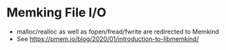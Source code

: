 # Memking File I/O
- malloc/realloc as well as fopen/fread/fwrite are redirected to Memkind
- See https://pmem.io/blog/2020/01/introduction-to-libmemkind/
